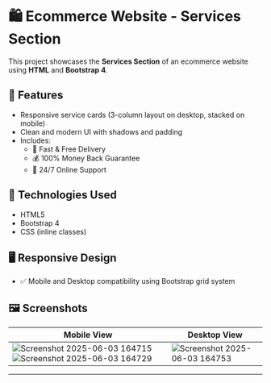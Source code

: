 # 🛍️ Ecommerce Website - Services Section

This project showcases the **Services Section** of an ecommerce website using **HTML** and **Bootstrap 4**.

## 📌 Features

- Responsive service cards (3-column layout on desktop, stacked on mobile)
- Clean and modern UI with shadows and padding
- Includes:
  - 🚚 Fast & Free Delivery
  - 💰 100% Money Back Guarantee
  - 💬 24/7 Online Support

## 🧰 Technologies Used

- HTML5
- Bootstrap 4
- CSS (inline classes)

## 🖥️ Responsive Design

- ✅ Mobile and Desktop compatibility using Bootstrap grid system

## 🖼️ Screenshots

| Mobile View | Desktop View |
|-------------|--------------|
| ![Screenshot 2025-06-03 164715](https://github.com/user-attachments/assets/99156b97-7e64-4585-b108-562611dbfd04)  ![Screenshot 2025-06-03 164729](https://github.com/user-attachments/assets/06c1cff9-5dd7-455b-b95f-77b1c3f6a7cc)| ![Screenshot 2025-06-03 164753](https://github.com/user-attachments/assets/2fdfde72-f59f-46a4-8c4c-54dd010ea923)|

---
